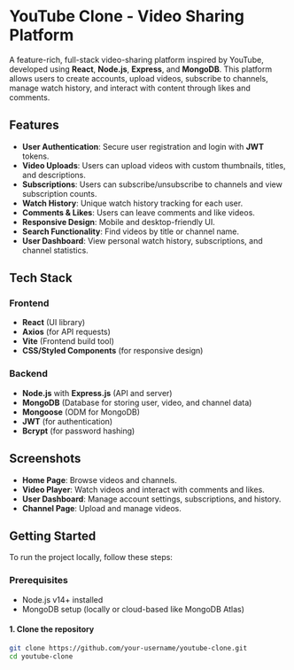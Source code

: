 # YouTube Clone - Video Sharing Platform

A feature-rich, full-stack video-sharing platform inspired by YouTube, developed using **React**, **Node.js**, **Express**, and **MongoDB**. This platform allows users to create accounts, upload videos, subscribe to channels, manage watch history, and interact with content through likes and comments.

## Features

- **User Authentication**: Secure user registration and login with **JWT** tokens.
- **Video Uploads**: Users can upload videos with custom thumbnails, titles, and descriptions.
- **Subscriptions**: Users can subscribe/unsubscribe to channels and view subscription counts.
- **Watch History**: Unique watch history tracking for each user.
- **Comments & Likes**: Users can leave comments and like videos.
- **Responsive Design**: Mobile and desktop-friendly UI.
- **Search Functionality**: Find videos by title or channel name.
- **User Dashboard**: View personal watch history, subscriptions, and channel statistics.

## Tech Stack

### Frontend
- **React** (UI library)
- **Axios** (for API requests)
- **Vite** (Frontend build tool)
- **CSS/Styled Components** (for responsive design)

### Backend
- **Node.js** with **Express.js** (API and server)
- **MongoDB** (Database for storing user, video, and channel data)
- **Mongoose** (ODM for MongoDB)
- **JWT** (for authentication)
- **Bcrypt** (for password hashing)

## Screenshots
- **Home Page**: Browse videos and channels.
- **Video Player**: Watch videos and interact with comments and likes.
- **User Dashboard**: Manage account settings, subscriptions, and history.
- **Channel Page**: Upload and manage videos.

## Getting Started

To run the project locally, follow these steps:

### Prerequisites

- Node.js v14+ installed
- MongoDB setup (locally or cloud-based like MongoDB Atlas)

#### 1. Clone the repository

```bash
git clone https://github.com/your-username/youtube-clone.git
cd youtube-clone
